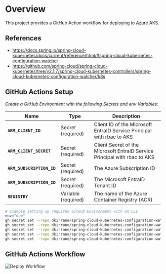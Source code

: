 # Overview

This project provides a GitHub Action workflow for deploying to Azure AKS.

## References
- https://docs.spring.io/spring-cloud-kubernetes/docs/current/reference/html/#spring-cloud-kubernetes-configuration-watcher
- https://github.com/spring-cloud/spring-cloud-kubernetes/tree/v2.1.7/spring-cloud-kubernetes-controllers/spring-cloud-kubernetes-configuration-watcher/k8s

## GitHub Actions Setup

_Create a GitHub Environment with the following Secrets and env Variables:_

| Name                      | Type                | Description                                                               |
|---------------------------|---------------------|---------------------------------------------------------------------------|
| **`ARM_CLIENT_ID`**       | Secret (required)   | Client ID of the Microsoft EntraID Service Principal with rbac to AKS     |
| **`ARM_CLIENT_SECRET`**   | Secret (required)   | Client Secret of the Microsoft EntraID Service Principal with rbac to AKS |
| **`ARM_SUBSCRIPTION_ID`** | Secret (required)   | The Azure Subscription ID                                                 |
| **`ARM_SUBSCRIPTION_ID`** | Secret (required)   | The Microsoft EntraID Tenant ID                                           |
| **`REGISTRY`**            | Variable (required) | The name of the Azure Container Registry (ACR)                            |

```bash
# Example setting up required GitHub Environment with GH CLI
env="dev"
gh secret set --repo dkirrane/spring-cloud-kubernetes-configuration-watcher --env ${env} ARM_CLIENT_ID --body ${GCP_CREDENTIALS}
gh secret set --repo dkirrane/spring-cloud-kubernetes-configuration-watcher --env ${env} ARM_CLIENT_SECRET --body ${env}
gh secret set --repo dkirrane/spring-cloud-kubernetes-configuration-watcher --env ${env} ARM_SUBSCRIPTION_ID --body ${region}
gh secret set --repo dkirrane/spring-cloud-kubernetes-configuration-watcher --env ${env} ARM_SUBSCRIPTION_ID --body ${env}
gh secret set --repo dkirrane/spring-cloud-kubernetes-configuration-watcher --env ${env} REGISTRY --body ${env}
```

## GitHub Actions Workflow

![Deploy Workflow](https://github.com/dkirrane/spring-cloud-kubernetes-configuration-watcher/actions/workflows/deploy.yml/badge.svg?branch=main)

